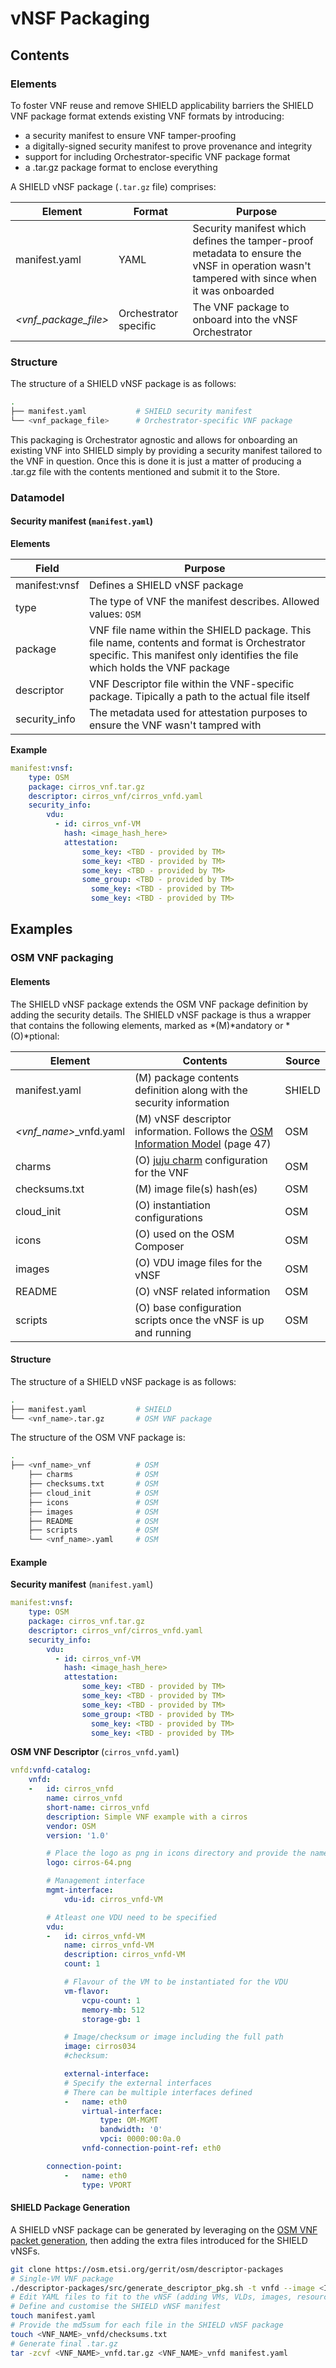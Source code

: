 # vNSF Packaging

## Contents


### Elements

To foster VNF reuse and remove SHIELD applicability barriers the SHIELD VNF package format extends existing VNF formats by introducing:

* a security manifest to ensure VNF tamper-proofing
* a digitally-signed security manifest to prove provenance and integrity
* support for including Orchestrator-specific VNF package format
* a .tar.gz package format to enclose everything

A SHIELD vNSF package (`.tar.gz` file) comprises:

| Element | Format | Purpose |
|-|-|-
| manifest.yaml | YAML | Security manifest which defines the tamper-proof metadata to ensure the vNSF in operation wasn't tampered with since when it was onboarded
| *&lt;vnf_package_file\>* | Orchestrator specific | The VNF package to onboard into the vNSF Orchestrator

### Structure

The structure of a SHIELD vNSF package is as follows:

```bash
.
├── manifest.yaml           # SHIELD security manifest
└── <vnf_package_file>      # Orchestrator-specific VNF package
```

This packaging is Orchestrator agnostic and allows for onboarding an existing VNF into SHIELD simply by providing a security manifest tailored to the VNF in question. Once this is done it is just a matter of producing a .tar.gz file with the contents mentioned and submit it to the Store.

### Datamodel

#### Security manifest (`manifest.yaml`)

**Elements**

| Field | Purpose |
|-|-
| manifest:vnsf | Defines a SHIELD vNSF package
| type | The type of VNF the manifest describes. Allowed values: `OSM`
| package | VNF file name within the SHIELD package. This file name, contents and format is Orchestrator specific. This manifest only identifies the file which holds the VNF package
| descriptor | VNF Descriptor file within the VNF-specific package. Tipically a path to the actual file itself
| security_info | The metadata used for attestation purposes to ensure the VNF wasn't tampred with

**Example**

```yaml
manifest:vnsf:
    type: OSM
    package: cirros_vnf.tar.gz
    descriptor: cirros_vnf/cirros_vnfd.yaml
    security_info:
        vdu:
          - id: cirros_vnf-VM
            hash: <image_hash_here>
            attestation:
                some_key: <TBD - provided by TM>
                some_key: <TBD - provided by TM>
                some_key: <TBD - provided by TM>
                some_group: <TBD - provided by TM>
                  some_key: <TBD - provided by TM>
                  some_key: <TBD - provided by TM>
```

## Examples


### OSM VNF packaging

#### Elements

The SHIELD vNSF package extends the OSM VNF package definition by adding the security details. The SHIELD vNSF package is thus a wrapper that contains the following elements, marked as *(M)*andatory or *(O)*ptional:

Element | Contents | Source
-|-|-
manifest.yaml | (M) package contents definition along with the security information | SHIELD
*&lt;vnf_name\>*_vnfd.yaml | (M) vNSF descriptor information. Follows the [OSM Information Model](https://osm.etsi.org/wikipub/images/2/26/OSM_R2_Information_Model.pdf) (page 47) | OSM
charms | (O) [juju charm](https://jujucharms.com/) configuration for the VNF | OSM
checksums.txt | (M) image file(s) hash(es) | OSM
cloud_init | (O) instantiation configurations | OSM
icons | (O) used on the OSM Composer | OSM
images | (O) VDU image files for the vNSF | OSM
README | (O) vNSF related information | OSM
scripts | (O) base configuration scripts once the vNSF is up and running | OSM

#### Structure

The structure of a SHIELD vNSF package is as follows:

```bash
.
├── manifest.yaml           # SHIELD
└── <vnf_name>.tar.gz       # OSM VNF package
```

The structure of the OSM VNF package is:

```bash
.
├── <vnf_name>_vnf          # OSM
    ├── charms              # OSM
    ├── checksums.txt       # OSM
    ├── cloud_init          # OSM
    ├── icons               # OSM
    ├── images              # OSM
    ├── README              # OSM
    ├── scripts             # OSM
    └── <vnf_name>.yaml     # OSM
```

#### Example

**Security manifest** (`manifest.yaml`)

```yaml
manifest:vnsf:
    type: OSM
    package: cirros_vnf.tar.gz
    descriptor: cirros_vnf/cirros_vnfd.yaml
    security_info:
        vdu:
          - id: cirros_vnf-VM
            hash: <image_hash_here>
            attestation:
                some_key: <TBD - provided by TM>
                some_key: <TBD - provided by TM>
                some_key: <TBD - provided by TM>
                some_group: <TBD - provided by TM>
                  some_key: <TBD - provided by TM>
                  some_key: <TBD - provided by TM>
```

**OSM VNF Descriptor** (`cirros_vnfd.yaml`)

```yaml
vnfd:vnfd-catalog:
    vnfd:
    -   id: cirros_vnfd
        name: cirros_vnfd
        short-name: cirros_vnfd
        description: Simple VNF example with a cirros
        vendor: OSM
        version: '1.0'

        # Place the logo as png in icons directory and provide the name here
        logo: cirros-64.png

        # Management interface
        mgmt-interface:
            vdu-id: cirros_vnfd-VM

        # Atleast one VDU need to be specified
        vdu:
        -   id: cirros_vnfd-VM
            name: cirros_vnfd-VM
            description: cirros_vnfd-VM
            count: 1

            # Flavour of the VM to be instantiated for the VDU
            vm-flavor:
                vcpu-count: 1
                memory-mb: 512
                storage-gb: 1

            # Image/checksum or image including the full path
            image: cirros034
            #checksum:

            external-interface:
            # Specify the external interfaces
            # There can be multiple interfaces defined
            -   name: eth0
                virtual-interface:
                    type: OM-MGMT
                    bandwidth: '0'
                    vpci: 0000:00:0a.0
                vnfd-connection-point-ref: eth0

        connection-point:
            -   name: eth0
                type: VPORT
```

#### SHIELD Package Generation

A SHIELD vNSF package can be generated by leveraging on the [OSM VNF packet generation](https://osm.etsi.org/wikipub/index.php/Creating_your_own_VNF_package_%28Release_TWO%29), then adding the extra files introduced for the SHIELD vNSFs.

```bash
git clone https://osm.etsi.org/gerrit/osm/descriptor-packages
# Single-VM VNF package
./descriptor-packages/src/generate_descriptor_pkg.sh -t vnfd --image <IMAGE_PATH> -c <VNF_NAME>
# Edit YAML files to fit to the vNSF (adding VMs, VLDs, images, resources and so on)
# Define and customise the SHIELD vNSF manifest
touch manifest.yaml
# Provide the md5sum for each file in the SHIELD vNSF package
touch <VNF_NAME>_vnfd/checksums.txt
# Generate final .tar.gz
tar -zcvf <VNF_NAME>_vnfd.tar.gz <VNF_NAME>_vnfd manifest.yaml
```
